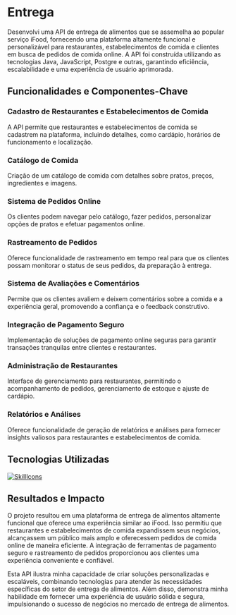 # Entrega

Desenvolvi uma API de entrega de alimentos que se assemelha ao popular serviço iFood, fornecendo uma plataforma altamente funcional e personalizável para restaurantes, estabelecimentos de comida e clientes em busca de pedidos de comida online. A API foi construída utilizando as tecnologias Java, JavaScript, Postgre e outras, garantindo eficiência, escalabilidade e uma experiência de usuário aprimorada.

## Funcionalidades e Componentes-Chave
### Cadastro de Restaurantes e Estabelecimentos de Comida
A API permite que restaurantes e estabelecimentos de comida se cadastrem na plataforma, incluindo detalhes, como cardápio, horários de funcionamento e localização.
### Catálogo de Comida
Criação de um catálogo de comida com detalhes sobre pratos, preços, ingredientes e imagens.
### Sistema de Pedidos Online
Os clientes podem navegar pelo catálogo, fazer pedidos, personalizar opções de pratos e efetuar pagamentos online.
### Rastreamento de Pedidos
Oferece funcionalidade de rastreamento em tempo real para que os clientes possam monitorar o status de seus pedidos, da preparação à entrega.
### Sistema de Avaliações e Comentários
Permite que os clientes avaliem e deixem comentários sobre a comida e a experiência geral, promovendo a confiança e o feedback construtivo.
### Integração de Pagamento Seguro
Implementação de soluções de pagamento online seguras para garantir transações tranquilas entre clientes e restaurantes.
### Administração de Restaurantes
Interface de gerenciamento para restaurantes, permitindo o acompanhamento de pedidos, gerenciamento de estoque e ajuste de cardápio.
### Relatórios e Análises
Oferece funcionalidade de geração de relatórios e análises para fornecer insights valiosos para restaurantes e estabelecimentos de comida.

## Tecnologias Utilizadas
[![SkillIcons](https://skillicons.dev/icons?i=java,scala,postgresql,aws,spring,docker)](https://skillicons.dev)<br/>

## Resultados e Impacto
O projeto resultou em uma plataforma de entrega de alimentos altamente funcional que oferece uma experiência similar ao iFood. Isso permitiu que restaurantes e estabelecimentos de comida expandissem seus negócios, alcançassem um público mais amplo e oferecessem pedidos de comida online de maneira eficiente. A integração de ferramentas de pagamento seguro e rastreamento de pedidos proporcionou aos clientes uma experiência conveniente e confiável.

Esta API ilustra minha capacidade de criar soluções personalizadas e escaláveis, combinando tecnologias para atender às necessidades específicas do setor de entrega de alimentos. Além disso, demonstra minha habilidade em fornecer uma experiência de usuário sólida e segura, impulsionando o sucesso de negócios no mercado de entrega de alimentos.
